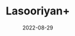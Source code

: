 ---
title: 'Lasooriyan+'
date: '2022-08-29' 
metatag: '' 
inventory: '0' 
draft: false 
# meta description 
shortDescripton: ''
description: 'Herb'
longdescription: ''
featured: True
# product Price
price: '40.0'
# Product Short Description
shortDescription: ''
productID: '3F75808E-1527-ED11-9968-005056B3A416'
type: 'products'
category: 'Herb' 
thumnailproduct: 'https://aminsaddiquidawakhana.eralive.net/images/products/3F75808E-1527-ED11-9968-005056B3A4161.png' 
images:
  - image: 'images/products/3F75808E-1527-ED11-9968-005056B3A4161.png'  
Variants:
---